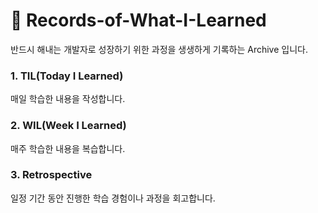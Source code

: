 # 📁 Records-of-What-I-Learned

반드시 해내는 개발자로 성장하기 위한 과정을 생생하게 기록하는 Archive 입니다.

### 1. TIL(Today I Learned)

매일 학습한 내용을 작성합니다.

### 2. WIL(Week I Learned)

매주 학습한 내용을 복습합니다.

### 3. Retrospective

일정 기간 동안 진행한 학습 경험이나 과정을 회고합니다.
